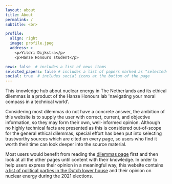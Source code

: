 ```yaml
---
layout: about
title: About
permalink: /
subtitle: <br>

profile:
  align: right
  image: profile.jpeg
  address: >
    <p>Yildri Dijkstra</p>
    <p>Hanze Honours student</p>

news: false  # includes a list of news items
selected_papers: false # includes a list of papers marked as "selected={true}"
social: true  # includes social icons at the bottom of the page
---
```


This knowledge hub about nuclear energy in The Netherlands and its ethical dilemmas is a product of the Hanze Honours lab 'navigating your moral compass in a technical world'.

Considering most dilemmas do not have a concrete answer, the ambition of this website is to supply the user with correct, current, and objective information, so they may form their own, well-informed opinion. Although no highly technical facts are presented as this is considered out-of-scope for the general ethical dilemmas, special effort has been put into selecting trustworthy sources which are cited on every page, so users who find it worth their time can look deeper into the source material.

Most users would benefit from reading the [dilemmas page](dilemmas/) first and then look at all the other pages until content with their knowledge. In order to help users express their opinion in a meaningful way, this website contains [a list of political parties in the Dutch lower house](politics/parties/) and their opinion on nuclear energy during the 2021 elections.
